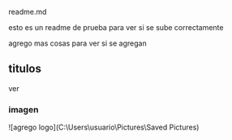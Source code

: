 readme.md

esto es un readme de prueba para ver si se sube correctamente

agrego mas cosas para ver si se agregan 

## titulos
ver 

### imagen
![agrego logo](C:\Users\usuario\Pictures\Saved Pictures)